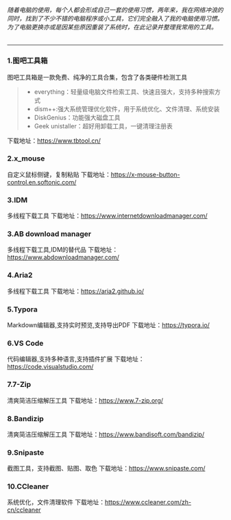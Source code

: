 ###### 随着电脑的使用，每个人都会形成自己一套的使用习惯，两年来，我在网络冲浪的同时，找到了不少不错的电脑程序或小工具，它们完全融入了我的电脑使用习惯。为了电脑更换亦或是因某些原因重装了系统时，在此记录并整理我常用的工具。
---

### 1.图吧工具箱
图吧工具箱是一款免费、纯净的工具合集，包含了各类硬件检测工具
>- everything：轻量级电脑文件检索工具、快速且强大，支持多种搜索方式
>- dism++:强大系统管理优化软件，用于系统优化、文件清理、系统安装
>- DiskGenius：功能强大磁盘工具
>- Geek unistaller：超好用卸载工具，一键清理注册表

下载地址：https://www.tbtool.cn/
<br>

### 2.x_mouse
自定义鼠标侧键，复制粘贴
下载地址：https://x-mouse-button-control.en.softonic.com/
<br>

### 3.IDM
多线程下载工具
下载地址：https://www.internetdownloadmanager.com/
<br>

### 3.AB download manager
多线程下载工具,IDM的替代品
下载地址：https://www.abdownloadmanager.com/
<br>

### 4.Aria2
多线程下载工具
下载地址：https://aria2.github.io/
<br>

### 5.Typora
Markdown编辑器,支持实时预览,支持导出PDF
下载地址：https://typora.io/
<br>

### 6.VS Code
代码编辑器,支持多种语言,支持插件扩展
下载地址：https://code.visualstudio.com/
<br>

### 7.7-Zip
清爽简洁压缩解压工具
下载地址：https://www.7-zip.org/
<br>

### 8.Bandizip
清爽简洁压缩解压工具
下载地址：https://www.bandisoft.com/bandizip/
<br>

### 9.Snipaste
截图工具，支持截图、贴图、取色
下载地址：https://www.snipaste.com/
<br>

### 10.CCleaner
系统优化，文件清理软件
下载地址：https://www.ccleaner.com/zh-cn/ccleaner
<br>

###


### 
